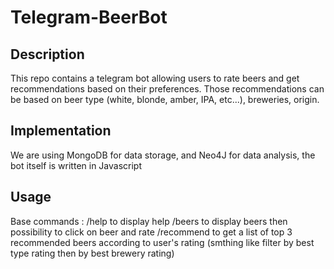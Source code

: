 # Telegram-BeerBot

## Description

This repo contains a telegram bot allowing users to rate beers and get recommendations based on their preferences. Those recommendations can be based on beer type (white, blonde, amber, IPA, etc...), breweries, origin. 

## Implementation

We are using MongoDB for data storage, and Neo4J for data analysis, the bot itself is written in Javascript

## Usage
Base commands :
 /help to display help
 /beers to display beers
  then possibility to click on beer and rate
 /recommend to get a list of top 3 recommended beers according to user's rating (smthing like filter by best type rating then by best brewery rating)